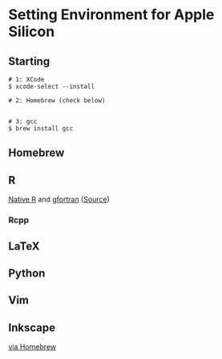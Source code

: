 # Setting Environment for Apple Silicon

## Starting
```
# 1: XCode
$ xcode-select --install

# 2: Homebrew (check below)


# 3: gcc
$ brew install gcc
```

## Homebrew


## R
[Native R](https://cran.r-project.org/bin/macosx/) and [gfortran](https://mac.r-project.org/libs-arm64/) ([Source](https://mpopov.com/blog/2021/10/10/even-faster-matrix-math-in-r-on-macos-with-m1/))

### Rcpp


## LaTeX


## Python


## Vim



## Inkscape
[via Homebrew](https://blog.looseknot.jp/mac/m1mac_inkscape_install.html)


